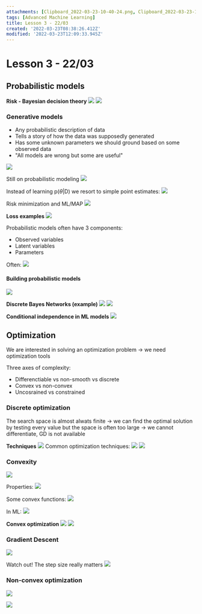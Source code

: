 ```yaml
---
attachments: [Clipboard_2022-03-23-10-40-24.png, Clipboard_2022-03-23-10-45-39.png, Clipboard_2022-03-23-10-50-01.png, Clipboard_2022-03-23-10-59-43.png, Clipboard_2022-03-23-11-01-39.png, Clipboard_2022-03-23-11-05-57.png, Clipboard_2022-03-23-11-12-37.png, Clipboard_2022-03-23-11-15-57.png, Clipboard_2022-03-23-11-22-56.png, Clipboard_2022-03-23-11-29-55.png, Clipboard_2022-03-23-11-39-03.png, Clipboard_2022-03-23-11-42-02.png, Clipboard_2022-03-23-11-42-10.png, Clipboard_2022-03-23-12-04-23.png, Clipboard_2022-03-23-12-08-29.png, Clipboard_2022-03-23-12-09-56.png, Clipboard_2022-03-23-12-11-36.png, Clipboard_2022-03-23-12-12-54.png, Clipboard_2022-03-23-12-13-35.png, Clipboard_2022-03-23-12-13-46.png, Clipboard_2022-03-23-13-16-02.png, Clipboard_2022-03-23-13-17-15.png, Clipboard_2022-03-23-13-31-10.png, Clipboard_2022-03-23-13-33-52.png, Clipboard_2022-03-23-13-36-12.png, Clipboard_2022-03-23-13-38-20.png]
tags: [Advanced Machine Learning]
title: Lesson 3 - 22/03
created: '2022-03-23T08:38:26.412Z'
modified: '2022-03-23T12:09:33.945Z'
---
```


# Lesson 3 - 22/03

## Probabilistic models

**Risk - Bayesian decision theory**
![](@attachment/Clipboard_2022-03-23-10-40-24.png)
![](@attachment/Clipboard_2022-03-23-10-45-39.png)

### Generative models

- Any probabilistic description of data
- Tells a story of how the data was supposedly generated
- Has some unknown parameters we should ground based on some observed data
- "All models are wrong but some are useful"

![](@attachment/Clipboard_2022-03-23-10-50-01.png)

Still on probabilistic modeling
![](@attachment/Clipboard_2022-03-23-10-59-43.png)

Instead of learning p($\theta$|D) we resort to simple point estimates:
![](@attachment/Clipboard_2022-03-23-11-01-39.png)

Risk minimization and ML/MAP
![](@attachment/Clipboard_2022-03-23-11-05-57.png)

**Loss examples**
![](@attachment/Clipboard_2022-03-23-11-12-37.png)

Probabilistic models often have 3 components:
- Observed variables
- Latent variables
- Parameters

Often:
![](@attachment/Clipboard_2022-03-23-11-15-57.png)

#### Building probabilistic models

![](@attachment/Clipboard_2022-03-23-11-22-56.png)

**Discrete Bayes Networks (example)**
![](@attachment/Clipboard_2022-03-23-11-29-55.png)
![](@attachment/Clipboard_2022-03-23-11-39-03.png)

**Conditional independence in ML models**
![](@attachment/Clipboard_2022-03-23-11-42-10.png)

## Optimization

We are interested in solving an optimization problem -> we need optimization tools

Three axes of complexity:
- Differenctiable vs non-smooth vs discrete
- Convex vs non-convex
- Uncosrained vs constrained

### Discrete optimization

The search space is almost alwats finite -> we can find the optimal solution by testing every value but the space is often too large -> we cannot differentiate, GD is not available

**Techniques**
![](@attachment/Clipboard_2022-03-23-12-04-23.png) 
Common optimization techniques:
![](@attachment/Clipboard_2022-03-23-12-08-29.png)
![](@attachment/Clipboard_2022-03-23-12-09-56.png)

### Convexity

![](@attachment/Clipboard_2022-03-23-12-11-36.png)

Properties:
![](@attachment/Clipboard_2022-03-23-12-12-54.png)

Some convex functions:
![](@attachment/Clipboard_2022-03-23-12-13-35.png)

In ML:
![](@attachment/Clipboard_2022-03-23-12-13-46.png)

**Convex optimization**
![](@attachment/Clipboard_2022-03-23-13-16-02.png)
![](@attachment/Clipboard_2022-03-23-13-17-15.png)

### Gradient Descent

![](@attachment/Clipboard_2022-03-23-13-31-10.png)

Watch out! The step size really matters
![](@attachment/Clipboard_2022-03-23-13-33-52.png)

### Non-convex optimization

![](@attachment/Clipboard_2022-03-23-13-36-12.png)

![](@attachment/Clipboard_2022-03-23-13-38-20.png)
